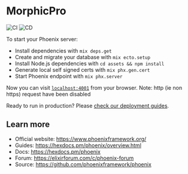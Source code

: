 # MorphicPro

![CI](https://github.com/PolymorphicProductions/morphic.pro/workflows/CI/badge.svg) ![CD](https://github.com/PolymorphicProductions/morphic.pro/workflows/CD/badge.svg)

To start your Phoenix server:

  * Install dependencies with `mix deps.get`
  * Create and migrate your database with `mix ecto.setup`
  * Install Node.js dependencies with `cd assets && npm install`
  * Generate local self signed certs with `mix phx.gen.cert`
  * Start Phoenix endpoint with `mix phx.server`

Now you can visit [`localhost:4001`](https://localhost:4001) from your browser.
Note: http (ie non https) request have been disabled

Ready to run in production? Please [check our deployment guides](https://hexdocs.pm/phoenix/deployment.html).

## Learn more

  * Official website: https://www.phoenixframework.org/
  * Guides: https://hexdocs.pm/phoenix/overview.html
  * Docs: https://hexdocs.pm/phoenix
  * Forum: https://elixirforum.com/c/phoenix-forum
  * Source: https://github.com/phoenixframework/phoenix
